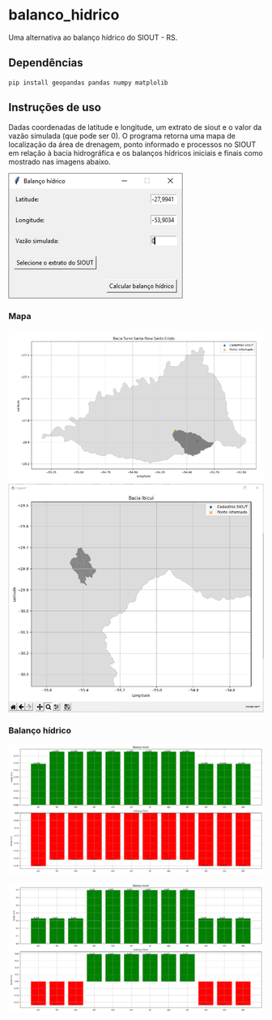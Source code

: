 # balanco_hidrico
Uma alternativa ao balanço hídrico do SIOUT - RS.

## Dependências
    pip install geopandas pandas numpy matplolib
   
## Instruções de uso

Dadas coordenadas de latitude e longitude, um extrato de siout e o valor da vazão simulada (que pode ser 0). O programa retorna uma mapa de localização da área de drenagem, ponto informado e processos no SIOUT em relação à bacia hidrográfica e os balanços hídricos iniciais e finais como mostrado nas imagens abaixo.

![alt text](figs/janela.PNG)

### Mapa
![alt text](figs/mapa.png)
![alt text](figs/mapa1.png)

### Balanço hídrico
![alt text](figs/bal_hid1.png)

![alt text](figs/bal_hid2.png)
